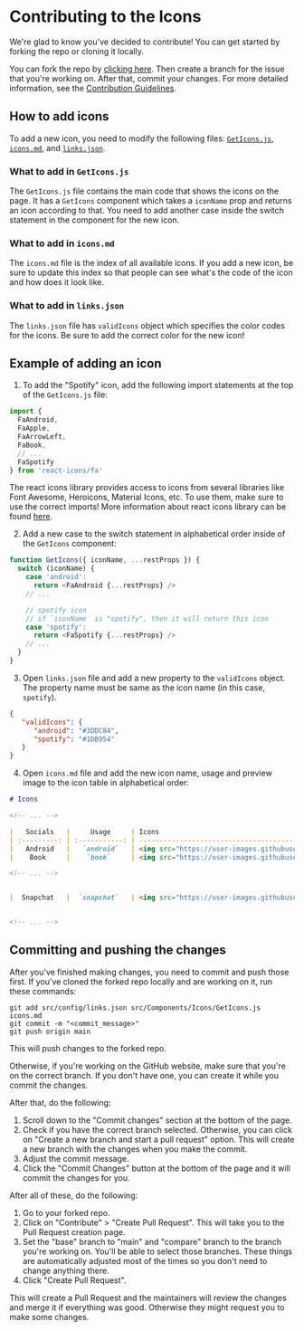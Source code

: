 # Contributing to the Icons

We're glad to know you've decided to contribute!
You can get started by forking the repo or cloning it locally.

You can fork the repo by [clicking here](https://github.com/EddieHubCommunity/LinkFree/fork). Then create a branch for the issue that you're working on. After that, commit your changes. For more detailed information, see the [Contribution Guidelines](https://github.com/EddieHubCommunity/LinkFree/blob/main/docs/contributing/CONTRIBUTING.md).

## How to add icons

To add a new icon, you need to modify the following files: [`GetIcons.js`](https://github.com/EddieHubCommunity/LinkFree/blob/main/src/Components/Icons/GetIcons.js), [`icons.md`](https://github.com/EddieHubCommunity/LinkFree/blob/main/icons.md), and [`links.json`](https://github.com/EddieHubCommunity/LinkFree/blob/main/src/config/links.json).

### What to add in `GetIcons.js`

The `GetIcons.js` file contains the main code that shows the icons on the page. It has a `GetIcons` component which takes a `iconName` prop and returns an icon according to that. You need to add another case inside the switch statement in the component for the new icon.

### What to add in `icons.md`

The `icons.md` file is the index of all available icons. If you add a new icon, be sure to update this index so that people can see what's the code of the icon and how does it look like.

### What to add in `links.json`

The `links.json` file has `validIcons` object which specifies the color codes for the icons. Be sure to add the correct color for the new icon!

## Example of adding an icon

1. To add the "Spotify" icon, add the following import statements at the top of the `GetIcons.js` file:

```js
import {
  FaAndroid,
  FaApple,
  FaArrowLeft,
  FaBook,
  // ...
  FaSpotify
} from 'react-icons/fa'
```

The react icons library provides access to icons from several libraries like Font Awesome, Heroicons, Material Icons, etc. To use them, make sure to use the correct imports! More information about react icons library can be found [here](https://react-icons.github.io/react-icons/).

2. Add a new case to the switch statement in alphabetical order inside of the `GetIcons` component:

```js
function GetIcons({ iconName, ...restProps }) {
  switch (iconName) {
    case 'android':
      return <FaAndroid {...restProps} />
    // ...

    // spotify icon
    // if `iconName` is "spotify", then it will return this icon
    case 'spotify':
      return <FaSpotify {...restProps} />
    // ...
  }
}
```

3. Open `links.json` file and add a new property to the `validIcons` object. The property name must be same as the icon name (in this case, `spotify`).

```json
{
   "validIcons": {
      "android": "#3DDC84",
      "spotify": "#1DB954"
   }
}
```

4. Open `icons.md` file and add the new icon name, usage and preview image to the icon table in alphabetical order:

```markdown
# Icons

<!-- ... -->

|   Socials   |     Usage     | Icons                                                                                                                                                        |    Socials     |      Usage       | Icons                                                                                                                                   |
| :---------: | :-----------: | ------------------------------------------------------------------------------------------------------------------------------------------------------------ | :------------: | :--------------: | --------------------------------------------------------------------------------------------------------------------------------------- |
|   Android   |   `android`   | <img src="https://user-images.githubusercontent.com/65664185/138502465-89cfadf2-6b54-4f3d-ac44-ceacdd4824ba.png" width=65% height=30%>                       |     Apple      |     `apple`      | <img src="https://user-images.githubusercontent.com/65664185/138502540-8e9b80bf-deae-4566-a41a-c63623e83c21.png" width=100% height=30%> |
|    Book     |    `book`     | <img src="https://user-images.githubusercontent.com/76985777/145391108-f8c08f8e-679f-45a3-ad58-83ef60aa28fe.png" width=65% height=30%>                       |   Codeforces   |   `codeforces`   | <img src="https://user-images.githubusercontent.com/91655303/148160942-870fdbb4-a57c-4861-afaa-241835390645.png" width=100% height=30%> |

<!-- ... -->


|  Snapchat   |  `snapchat`   | <img src="https://user-images.githubusercontent.com/91655303/148160774-755adc38-e089-4a20-910f-292b890e2c63.png" width=65% height=30%>                       |    Spotify     |   `spotify`      | <img src="<icon_preview_url_here>" width="100%" height="30%">                                                                           |      


<!-- ... -->
```

## Committing and pushing the changes

After you've finished making changes, you need to commit and push those first. 
If you've cloned the forked repo locally and are working on it, run these commands:

```
git add src/config/links.json src/Components/Icons/GetIcons.js icons.md
git commit -m "<commit_message>"
git push origin main
```

This will push changes to the forked repo.

Otherwise, if you're working on the GitHub website, make sure that you're on the correct branch. If you don't have one, you can create it while you commit the changes.

After that, do the following:

1. Scroll down to the "Commit changes" section at the bottom of the page.
2. Check if you have the correct branch selected. Otherwise, you can click on "Create a new branch and start a pull request" option. This will create a new branch with the changes when you make the commit.
3. Adjust the commit message.
4. Click the "Commit Changes" button at the bottom of the page and it will commit the changes for you.

After all of these, do the following:

1. Go to your forked repo.
2. Click on "Contribute" > "Create Pull Request". This will take you to the Pull Request creation page. 
3. Set the "base" branch to "main" and "compare" branch to the branch you're working on. You'll be able to select those branches. These things are automatically adjusted most of the times so you don't need to change anything there. 
4. Click "Create Pull Request".

This will create a Pull Request and the maintainers will review the changes and merge it if everything was good. Otherwise they might request you to 
make some changes.
